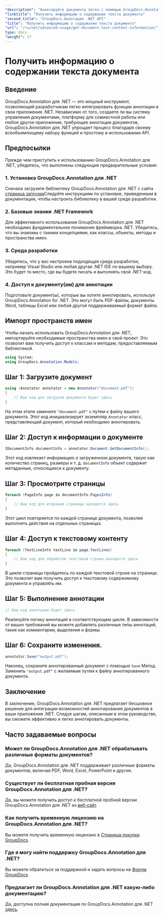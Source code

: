 ```yaml
---
"description": "Аннотируйте документы легко с помощью GroupDocs.Annotation для .NET. Интегрируйте функции аннотации в свои приложения .NET без усилий."
"linktitle": "Получить информацию о содержании текста документа"
"second_title": "GroupDocs.Аннотация .NET API"
"title": "Получить информацию о содержании текста документа"
"url": "/ru/net/advanced-usage/get-document-text-content-information/"
type: docs
"weight": 17
---
```


# Получить информацию о содержании текста документа

## Введение
GroupDocs.Annotation для .NET — это мощный инструмент, позволяющий разработчикам легко интегрировать функции аннотации в свои приложения .NET. Независимо от того, создаете ли вы систему управления документами, платформу для совместной работы или любое другое приложение, требующее аннотации документов, GroupDocs.Annotation для .NET упрощает процесс благодаря своему всеобъемлющему набору функций и простому в использовании API.
## Предпосылки
Прежде чем приступить к использованию GroupDocs.Annotation для .NET, убедитесь, что выполнены следующие предварительные условия:
### 1. Установка GroupDocs.Annotation для .NET
Сначала загрузите библиотеку GroupDocs.Annotation для .NET с сайта [страница загрузки](https://releases.groupdocs.com/annotation/net/)Следуйте инструкциям по установке, приведенным в документации, чтобы настроить библиотеку в вашей среде разработки.
### 2. Базовые знания .NET Framework
Для эффективного использования GroupDocs.Annotation для .NET необходимо фундаментальное понимание фреймворка .NET. Убедитесь, что вы знакомы с такими концепциями, как классы, объекты, методы и пространства имен.
### 3. Среда разработки
Убедитесь, что у вас настроена подходящая среда разработки, например Visual Studio или любая другая .NET IDE по вашему выбору. Это будет то место, где вы будете писать и выполнять свой .NET-код.
### 4. Доступ к документу(ам) для аннотации
Подготовьте документ(ы), которые вы хотите аннотировать, используя GroupDocs.Annotation for .NET. Это могут быть PDF-файлы, документы Word, таблицы Excel или любой другой поддерживаемый формат файла.

## Импорт пространств имен
Чтобы начать использовать GroupDocs.Annotation для .NET, импортируйте необходимые пространства имен в свой проект. Это позволит вам получить доступ к классам и методам, предоставляемым библиотекой.
```csharp
using System;
using GroupDocs.Annotation.Models;
```
## Шаг 1: Загрузите документ
```csharp
using (Annotator annotator = new Annotator("document.pdf"))
{
    // Ваш код для загрузки документа будет здесь
}
```
На этом этапе замените `"document.pdf"` с путем к файлу вашего документа. Этот код инициализирует экземпляр `Annotator` класс, представляющий документ, который необходимо аннотировать.
## Шаг 2: Доступ к информации о документе
```csharp
IDocumentInfo documentInfo = annotator.Document.GetDocumentInfo();
```
Этот код извлекает информацию о загруженном документе, такую как количество страниц, размеры и т. д. `documentInfo` объект содержит метаданные, относящиеся к документу.
## Шаг 3: Просмотрите страницы
```csharp
foreach (PageInfo page in documentInfo.PagesInfo)
{
    // Ваш код для итерации страницы находится здесь
}
```
Этот цикл повторяется по каждой странице документа, позволяя выполнять действия на отдельных страницах.
## Шаг 4: Доступ к текстовому контенту
```csharp
foreach (TextLineInfo textLine in page.TextLines)
{
    // Ваш код для обработки текстовой строки находится здесь
}
```
В цикле страницы пройдитесь по каждой текстовой строке на странице. Это позволит вам получить доступ к текстовому содержимому документа и управлять им.
## Шаг 5: Выполнение аннотации
```csharp
// Ваш код аннотации будет здесь
```
Реализуйте логику аннотаций в соответствующем цикле. В зависимости от ваших требований вы можете добавлять различные типы аннотаций, такие как комментарии, выделения и формы.
## Шаг 6: Сохраните изменения.
```csharp
annotator.Save("output.pdf");
```
Наконец, сохраните аннотированный документ с помощью `Save` Метод. Заменить `"output.pdf"` с желаемым путем к файлу аннотированного документа.

## Заключение
В заключение, GroupDocs.Annotation для .NET предлагает бесшовное решение для интеграции возможностей аннотирования документов в ваши приложения .NET. Следуя шагам, описанным в этом руководстве, вы сможете эффективно и легко аннотировать документы.
## Часто задаваемые вопросы
### Может ли GroupDocs.Annotation для .NET обрабатывать различные форматы документов?
Да, GroupDocs.Annotation для .NET поддерживает различные форматы документов, включая PDF, Word, Excel, PowerPoint и другие.
### Существует ли бесплатная пробная версия GroupDocs.Annotation для .NET?
Да, вы можете получить доступ к бесплатной пробной версии GroupDocs.Annotation для .NET из [веб-сайт](https://releases.groupdocs.com/).
### Как получить временную лицензию на GroupDocs.Annotation для .NET?
Вы можете получить временную лицензию в [Страница покупки GroupDocs](https://purchase.groupdocs.com/temporary-license/).
### Где я могу найти поддержку GroupDocs.Annotation для .NET?
Вы можете обратиться за поддержкой и задать вопросы на [Форум GroupDocs](https://forum.groupdocs.com/c/annotation/10).
### Предлагает ли GroupDocs.Annotation для .NET какую-либо документацию?
Да, доступна полная документация по GroupDocs.Annotation для .NET [здесь](https://tutorials.groupdocs.com/annotation/net/).